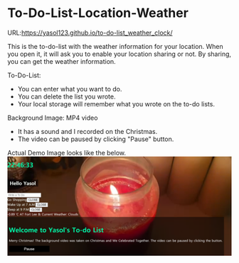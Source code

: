 # To-Do-List-Location-Weather 
URL:https://yasol123.github.io/to-do-list_weather_clock/

This is the to-do-list with the weather information for your location.
When you open it, it will ask you to enable your location sharing or not. By sharing, you can get the weather information.

To-Do-List:
- You can enter what you want to do.
- You can delete the list you wrote.
- Your local storage will remember what you wrote on the to-do lists.

Background Image: MP4 video
 - It has a sound and I recorded on the Christmas. 
 - The video can be paused by clicking "Pause" button.
 
Actual Demo Image looks like the below.
![Demo](/demo.png)
